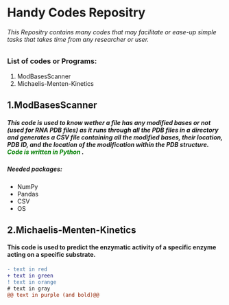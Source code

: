 # Handy Codes Repositry
###### This Repositry contains many codes that may facilitate or ease-up simple tasks that takes time from any researcher or user.


### List of codes or Programs:
1. ModBasesScanner
2. Michaelis-Menten-Kinetics




## 1.ModBasesScanner
##### This code is used to know wether a file has any modified bases or not (used for RNA PDB files) as it runs through all the PDB files in a directory and generates a CSV file containing all the modified bases, their location, PDB ID, and the location of the modification within the PDB structure. <span style="color: green"> Code is written in Python </span>.
##### Needed packages:
- NumPy
- Pandas
- CSV
- OS

## 2.Michaelis-Menten-Kinetics
#### This code is used to predict the enzymatic activity of a specific enzyme acting on a specific substrate. 
```diff
- text in red
+ text in green
! text in orange
# text in gray
@@ text in purple (and bold)@@
```
